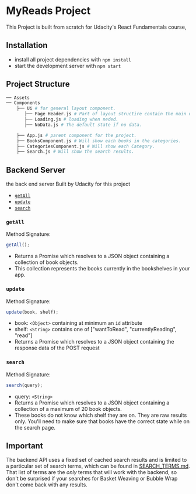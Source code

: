 # MyReads Project

This Project is built from scratch for Udacity's React Fundamentals course, 

## Installation

- install all project dependencies with `npm install`
- start the development server with `npm start`

## Project Structure

```bash
── Assets
── Components
    ├── Ui # for general layout component.
       ├── Page Header.js # Part of layout structire contain the main navigation links.
       ├── Loading.js # loading when neded.
       ├── NoData.js # The default state if no data.

    ├── App.js # parent component for the project.
    ├── BooksComponent.js # Will show each books in the categories.
    ├── CategoriesComponent.js # Will show each Category.
    ├── Search.js # Will show the search results.

```


## Backend Server

the back end server Built by Udacity for this project 

- [`getAll`](#getall)
- [`update`](#update)
- [`search`](#search)

### `getAll`

Method Signature:

```js
getAll();
```

- Returns a Promise which resolves to a JSON object containing a collection of book objects.
- This collection represents the books currently in the bookshelves in your app.

### `update`

Method Signature:

```js
update(book, shelf);
```

- book: `<Object>` containing at minimum an `id` attribute
- shelf: `<String>` contains one of ["wantToRead", "currentlyReading", "read"]
- Returns a Promise which resolves to a JSON object containing the response data of the POST request

### `search`

Method Signature:

```js
search(query);
```

- query: `<String>`
- Returns a Promise which resolves to a JSON object containing a collection of a maximum of 20 book objects.
- These books do not know which shelf they are on. They are raw results only. You'll need to make sure that books have the correct state while on the search page.

## Important

The backend API uses a fixed set of cached search results and is limited to a particular set of search terms, which can be found in [SEARCH_TERMS.md](SEARCH_TERMS.md). That list of terms are the _only_ terms that will work with the backend, so don't be surprised if your searches for Basket Weaving or Bubble Wrap don't come back with any results.
